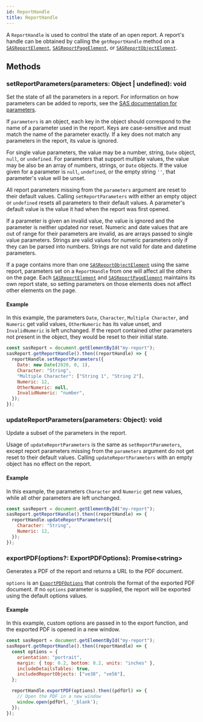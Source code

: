 ```yaml
---
id: ReportHandle
title: ReportHandle
---
```


A `ReportHandle` is used to control the state of an open report. A report's
handle can be obtained by calling the `getReportHandle` method on a
[`SASReportElement`](SASReportElement.md),
[`SASReportPageElement`](SASReportPageElement.md), or
[`SASReportObjectElement`](SASReportObjectElement.md).

## Methods

### setReportParameters(parameters: Object | undefined): void

Set the state of all the parameters in a report. For information on how
parameters can be added to reports, see the
<a target="_blank" href="https://documentation.sas.com/?cdcId=vacdc&cdcVersion=8.5&docsetId=vareportdata&docsetTarget=n1wv50n60ccq86n1nzp6zat1wj64.htm">SAS documentation for parameters</a>.

If `parameters` is an object, each key in the object should correspond to the
name of a parameter used in the report. Keys are case-sensitive and must
match the name of the parameter exactly. If a key does not match any
parameters in the report, its value is ignored.

For single value parameters, the value may be a number, string, `Date`
object, `null`, or `undefined`. For parameters that support multiple values,
the value may be also be an array of numbers, strings, or `Date` objects. If
the value given for a parameter is `null`, `undefined`, or the empty string
`''`, that parameter's value will be unset.

All report parameters missing from the `parameters` argument are reset to
their default values. Calling `setReportParameters` with either an empty
object or `undefined` resets all parameters to their default values. A
parameter's default value is the value it had when the report was first
opened.

If a parameter is given an invalid value, the value is ignored and the
parameter is neither updated nor reset. Numeric and date values that are out
of range for their parameters are invalid, as are arrays passed to single
value parameters. Strings are valid values for numeric parameters only if
they can be parsed into numbers. Strings are not valid for date and datetime
parameters.

If a page contains more than one
[`SASReportObjectElement`](SASReportObjectElement.md) using the same report,
parameters set on a `ReportHandle` from one will affect all the others on the
page. Each [`SASReportElement`](SASReportElement.md) and
[`SASReportPageElement`](SASReportPageElement.md) maintains its own report
state, so setting parameters on those elements does not affect other elements
on the page.

#### Example

In this example, the parameters `Date`, `Character`, `Multiple Character`,
and `Numeric` get valid values, `OtherNumeric` has its value unset, and
`InvalidNumeric` is left unchanged. If the report contained other parameters
not present in the object, they would be reset to their initial state.

```javascript
const sasReport = document.getElementById("my-report");
sasReport.getReportHandle().then((reportHandle) => {
  reportHandle.setReportParameters({
    Date: new Date(2020, 0, 1),
    Character: "String",
    "Multiple Character": ["String 1", "String 2"],
    Numeric: 12,
    OtherNumeric: null,
    InvalidNumeric: "number",
  });
});
```

### updateReportParameters(parameters: Object): void

Update a subset of the parameters in the report.

Usage of `updateReportParameters` is the same as `setReportParameters`,
except report parameters missing from the `parameters` argument do not get
reset to their default values. Calling `updateReportParameters` with an empty
object has no effect on the report.

#### Example

In this example, the parameters `Character` and `Numeric` get new values,
while all other parameters are left unchanged.

```javascript
const sasReport = document.getElementById("my-report");
sasReport.getReportHandle().then((reportHandle) => {
  reportHandle.updateReportParameters({
    Character: "String",
    Numeric: 12,
  });
});
```

### exportPDF(options?: ExportPDFOptions): Promise\<string>

Generates a PDF of the report and returns a URL to the PDF document.

`options` is an [`ExportPDFOptions`](ExportPDFOptions.md) that controls the format of the exported PDF document.
If no `options` parameter is supplied, the report will be exported using the default options values.

#### Example

In this example, custom options are passed in to the export function, and the exported PDF is opened in a new window.

```javascript
const sasReport = document.getElementById("my-report");
sasReport.getReportHandle().then((reportHandle) => {
  const options = {
    orientation: "portrait",
    margin: { top: 0.2, bottom: 0.2, units: "inches" },
    includeDetailsTables: true,
    includedReportObjects: ["ve38", "ve56"],
  };

  reportHandle.exportPDF(options).then((pdfUrl) => {
    // Open the PDF in a new window
    window.open(pdfUrl, '_blank');
  });
});
```
